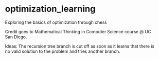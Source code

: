 # optimization_learning
Exploring the basics of optimization through chess

Credit goes to Mathematical Thinking in Computer Science course @ UC San Diego.

Ideas:
The recursion tree branch is cut off as soon as it learns that there is no valid solution to the problem and tries another branch.
